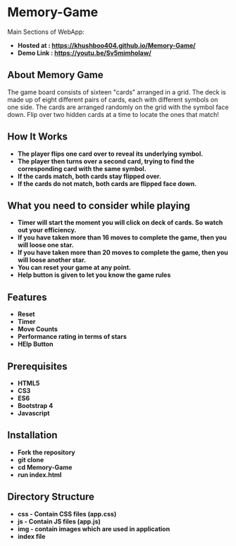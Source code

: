 # Memory-Game

Main Sections of WebApp:

* **Hosted at : https://khushboo404.github.io/Memory-Game/**
* **Demo Link : https://youtu.be/Sv5mimholaw/**

## About Memory Game

The game board consists of sixteen "cards" arranged in a grid. The deck is made up of eight different pairs of cards, each with different symbols on one side. The cards are arranged randomly on the grid with the symbol face down. Flip over two hidden cards at a time to locate the ones that match!

## How It Works

* **The player flips one card over to reveal its underlying symbol.**
* **The player then turns over a second card, trying to find the corresponding card with the same symbol.**
* **If the cards match, both cards stay flipped over.**
* **If the cards do not match, both cards are flipped face down.**

## What you need to consider while playing

* **Timer will start the moment you will click on deck of cards. So watch out your efficiency.**
* **If you have taken more than 16 moves to complete the game, then you will loose one star.**
* **If you have taken more than 20 moves to complete the game, then you will loose another star.**
* **You can reset your game at any point.**
* **Help button is given to let you know the game rules**


## Features

* **Reset**
* **Timer**
* **Move Counts**
* **Performance rating in terms of stars**
* **HElp Button**

## Prerequisites

* **HTML5**
* **CS3**
* **ES6**
* **Bootstrap 4**
* **Javascript**

## Installation

* **Fork the repository**
* **git clone <repository-url>**
* **cd Memory-Game**
* **run index.html**
  
## Directory Structure

* **css - Contain CSS files (app.css)**
* **js - Contain JS files (app.js)**
* **img - contain images which are used in application**
* **index file**



